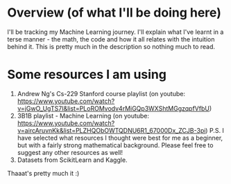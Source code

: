# Overview (of what I'll be doing here)
I'll be tracking my Machine Learning journey. I'll explain what I've learnt in a terse manner - the math, the code and how it all relates with the intuition behind it. This is pretty much in the description so nothing much to read.
# Some resources I am using
1. Andrew Ng's Cs-229 Stanford course playlist (on youtube: https://www.youtube.com/watch?v=jGwO_UgTS7I&list=PLoROMvodv4rMiGQp3WXShtMGgzqpfVfbU)
2. 3B1B playlist - Machine Learning (on youtube: https://www.youtube.com/watch?v=aircAruvnKk&list=PLZHQObOWTQDNU6R1_67000Dx_ZCJB-3pi)
   P.S. I have selected what resources I thought were best for me as a beginner, but with a fairly strong mathematical background. Please feel free to suggest any other     resources as well!
3. Datasets from ScikitLearn and Kaggle.

Thaaat's pretty much it :)
